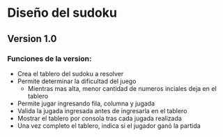 # Diseño del sudoku

## Version 1.0

### Funciones de la version:

-   Crea el tablero del sudoku a resolver
-   Permite determinar la dificultad del juego
    -   Mientras mas alta, menor cantidad de numeros inciales deja en el tablero
-   Permite jugar ingresando fila, columna y jugada
-   Valida la jugada ingresada antes de ingresarla en el tablero
-   Mostrar el tablero por consola tras cada jugada realizada
-   Una vez completo el tablero, indica si el jugador ganó la partida